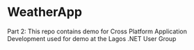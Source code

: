 # WeatherApp
Part 2: This repo contains demo for Cross Platform Application Development used for demo at the Lagos .NET User Group
